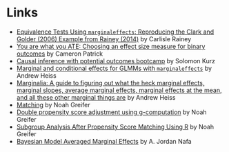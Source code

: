 
# Links

-   [Equivalence Tests Using `marginaleffects`: Reproducing the Clark
    and Golder (2006) Example from Rainey
    (2014)](https://www.carlislerainey.com/blog/2023-08-18-equivalence-tests/)
    by Carlisle Rainey
-   [You are what you ATE: Choosing an effect size measure for binary
    outcomes](https://cameronpatrick.com/post/2023/07/logit-rd-rr/?twt)
    by Cameron Patrick
-   [Causal inference with potential outcomes
    bootcamp](https://solomonkurz.netlify.app/blog/2023-04-16-causal-inference-with-potential-outcomes-bootcamp/)
    by Solomon Kurz
-   [Marginal and conditional effects for GLMMs with
    `marginaleffects`](https://www.andrewheiss.com/blog/2022/11/29/conditional-marginal-marginaleffects/)
    by Andrew Heiss
-   [Marginalia: A guide to figuring out what the heck marginal effects,
    marginal slopes, average marginal effects, marginal effects at the
    mean, and all these other marginal things
    are](https://www.andrewheiss.com/blog/2022/05/20/marginalia/) by
    Andrew Heiss
-   [Matching](https://cran.r-project.org/web/packages/MatchIt/vignettes/estimating-effects.html)
    by Noah Greifer
-   [Double propensity score adjustment using
    g-computation](https://stats.stackexchange.com/questions/580118/adjusting-the-model-by-propensity-scores-after-propensity-score-matching/580174#580174)
    by Noah Greifer
-   [Subgroup Analysis After Propensity Score Matching Using
    R](https://ngreifer.github.io/blog/subgroup-analysis-psm/) by Noah
    Greifer
-   [Bayesian Model Averaged Marginal
    Effects](https://www.ajordannafa.com/blog/2022/being-less-wrong/)
    by A. Jordan Nafa

